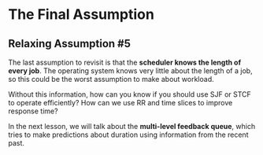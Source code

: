 # The Final Assumption

## Relaxing Assumption #5

The last assumption to revisit is that the **scheduler knows the length of every job**. The operating system knows very little about the length of a job, so this could be the worst assumption to make about workload.

Without this information, how can you know if you should use SJF or STCF to operate efficiently? How can we use RR and time slices to improve response time?

In the next lesson, we will talk about the **multi-level feedback queue**, which tries to make predictions about duration using information from the recent past.

